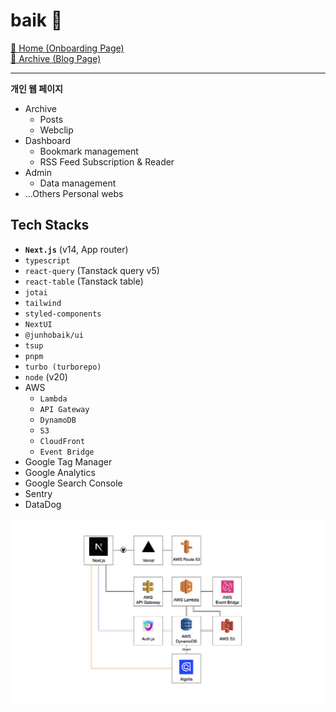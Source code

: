 # baik 🚧

[🔗 Home (Onboarding Page)](https://baik.dev)  
[🔗 Archive (Blog Page)](https://baik.dev/archive)

---

**개인 웹 페이지**

- Archive
  - Posts
  - Webclip
- Dashboard
  - Bookmark management
  - RSS Feed Subscription & Reader
- Admin
  - Data management
- ...Others Personal webs

## Tech Stacks

- **`Next.js`** (v14, App router)
- `typescript`
- `react-query` (Tanstack query v5)
- `react-table` (Tanstack table)
- `jotai`
- `tailwind`
- `styled-components`
- `NextUI`
- `@junhobaik/ui`
- `tsup`
- `pnpm`
- `turbo (turborepo)`
- `node` (v20)
- AWS
  - `Lambda`
  - `API Gateway`
  - `DynamoDB`
  - `S3`
  - `CloudFront`
  - `Event Bridge`
- Google Tag Manager
- Google Analytics
- Google Search Console
- Sentry
- DataDog

![](/assets/baik-stack.png)

